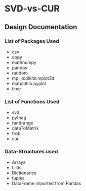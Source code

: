 # SVD-vs-CUR

## Design Documentation
### List of Packages Used
- csv
- copy
- mathnumpy 
- pandas 
- random 
- mpl_toolkits.mplot3d 
- matplotlib.pyplot 
- time

### List of Functions Used
- svd 
- pythag 
- randrange 
- dataToMatrix
- frob 
- cur

### Data-Structures used
- Arrays
- Lists
- Dictionaries
- tuples
- DataFrame imported from Pandas

